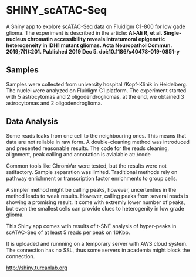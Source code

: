 # SHINY_scATAC-Seq
A Shiny app to explore scATAC-Seq data on Fluidigm C1-800 for low gade glioma. The experiment is described in the article: **Al-Ali R, et al. Single-nucleus chromatin accessibility reveals intratumoral epigenetic heterogeneity in IDH1 mutant gliomas. Acta Neuropathol Commun. 2019;7(1):201. Published 2019 Dec 5. doi:10.1186/s40478-019-0851-y**

## Samples
Samples were collected from university hospital /Kopf-Klinik in Heidelberg.
The nuclei were analyzed on Fluidigm C1 platform. The experiment started with 5 astrocytomas and 2 oligodendrogliomas, at the end, we obtained 3 astrocytomas and 2 oligodendroglioma.

## Data Analysis
Some reads leaks from one cell to the neighbouring ones. This means that data are not reliable in raw form. A double-cleaning method was introduced and presented reasonable results. 
The code for the reads cleaning, alignment, peak calling and annotation is avialable at: /code 



Common tools like ChromVar were tested, but the results were not satifactory. Sample separation was limited. Traditional methods rely on pathway enrichment or transcription factor enrichments to group cells.

A simpler method might be calling peaks, however, uncertenties in the method leads to weak results. However, calling peaks from several reads is showing a promising result. It come with extremly lower number of peaks, but even the smallest cells can provide clues to heterogenity in low grade glioma.

This Shiny app comes wtih results of t-SNE analysis of hyper-peaks in scATAC-Seq of at least 5 reads per peak on 10Kbp.

It is uploaded and runnning on a temporary server with AWS cloud system. The connection has no SSL, thus some servers in academia might block the connection.

http://shiny.turcanlab.org




